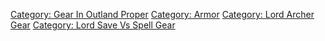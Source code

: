 [Category: Gear In Outland
Proper](Category:_Gear_In_Outland_Proper "wikilink") [Category:
Armor](Category:_Armor "wikilink") [Category: Lord Archer
Gear](Category:_Lord_Archer_Gear "wikilink") [Category: Lord Save Vs
Spell Gear](Category:_Lord_Save_Vs_Spell_Gear "wikilink")
